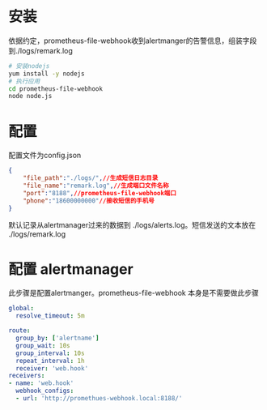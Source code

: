 # 安装

依据约定，prometheus-file-webhook收到alertmanger的告警信息，组装字段到./logs/remark.log

```sh
# 安装nodejs
yum install -y nodejs
# 执行应用
cd prometheus-file-webhook
node node.js
```

# 配置

配置文件为config.json

```json
{
    "file_path":"./logs/",//生成短信日志目录
    "file_name":"remark.log",//生成端口文件名称
    "port":"8188",//prometheus-file-webhook端口
    "phone":"18600000000"//接收短信的手机号
}
```

默认记录从alertmanager过来的数据到 ./logs/alerts.log。短信发送的文本放在 ./logs/remark.log

# 配置 alertmanager 

此步骤是配置alertmanger。prometheus-file-webhook 本身是不需要做此步骤

```yml
global:
  resolve_timeout: 5m

route:
  group_by: ['alertname']
  group_wait: 10s
  group_interval: 10s
  repeat_interval: 1h
  receiver: 'web.hook'
receivers:
- name: 'web.hook'
  webhook_configs:
  - url: 'http://promethues-webhook.local:8188/'
```

  
